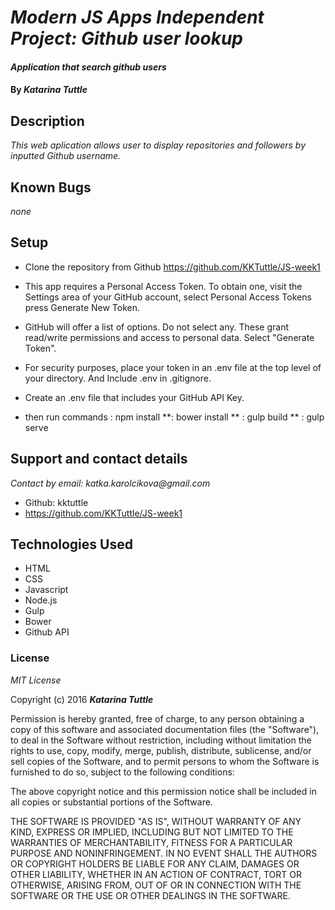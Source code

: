 # _Modern JS Apps Independent Project: Github user lookup_

#### _Application that search github users_

#### By _**Katarina Tuttle**_

## Description
_This web aplication allows user to display repositories and followers by inputted Github username._

## Known Bugs

_none_

## Setup
* Clone the repository from Github https://github.com/KKTuttle/JS-week1
* This app requires a Personal Access Token. To obtain one, visit the Settings area of your GitHub account, select Personal Access Tokens press Generate New Token.
* GitHub will offer a list of options. Do not select any. These grant read/write permissions and access to personal data. Select "Generate Token".
* For security purposes, place your token in an .env file at the top level of your directory. And Include .env in .gitignore.
* Create an .env file that includes your GitHub API Key.

* then run commands : npm install
**: bower install
** : gulp build
** : gulp serve

## Support and contact details

_Contact by email: katka.karolcikova@gmail.com_
* Github: kktuttle
* https://github.com/KKTuttle/JS-week1

## Technologies Used

* HTML
* CSS
* Javascript
* Node.js
* Gulp
* Bower
* Github API

### License

*MIT License*

Copyright (c) 2016 **_Katarina Tuttle_**

Permission is hereby granted, free of charge, to any person obtaining a copy of this software and associated documentation files (the "Software"), to deal in the Software without restriction, including without limitation the rights to use, copy, modify, merge, publish, distribute, sublicense, and/or sell copies of the Software, and to permit persons to whom the Software is furnished to do so, subject to the following conditions:

The above copyright notice and this permission notice shall be included in all copies or substantial portions of the Software.

THE SOFTWARE IS PROVIDED "AS IS", WITHOUT WARRANTY OF ANY KIND, EXPRESS OR IMPLIED, INCLUDING BUT NOT LIMITED TO THE WARRANTIES OF MERCHANTABILITY, FITNESS FOR A PARTICULAR PURPOSE AND NONINFRINGEMENT. IN NO EVENT SHALL THE AUTHORS OR COPYRIGHT HOLDERS BE LIABLE FOR ANY CLAIM, DAMAGES OR OTHER LIABILITY, WHETHER IN AN ACTION OF CONTRACT, TORT OR OTHERWISE, ARISING FROM, OUT OF OR IN CONNECTION WITH THE SOFTWARE OR THE USE OR OTHER DEALINGS IN THE SOFTWARE.
